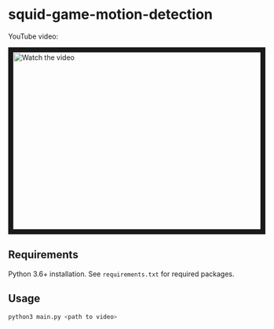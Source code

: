 # squid-game-motion-detection

YouTube video: 

<a href="http://www.youtube.com/watch?feature=player_embedded&v=d_JIy3rimbU" target="_blank">
 <img src="http://img.youtube.com/vi/d_JIy3rimbU/mqdefault.jpg" alt="Watch the video" width="640" height="360" border="10" />
</a>

## Requirements

Python 3.6+ installation. See `requirements.txt` for required packages.

## Usage

```bash
python3 main.py <path to video>
```
